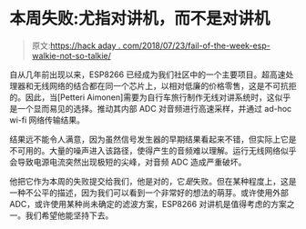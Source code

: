 # 本周失败:尤指对讲机，而不是对讲机

> 原文:[https://hack aday . com/2018/07/23/fail-of-the-week-esp-walkie-not-so-talkie/](https://hackaday.com/2018/07/23/fail-of-the-week-esp-walkie-not-so-talkie/)

自从几年前出现以来，ESP8266 已经成为我们社区中的一个主要项目。超高速处理器和无线网络的结合都在同一个芯片上，以相对低廉的价格零售，这是不可抗拒的。因此，当[Petteri Aimonen]需要为自行车旅行制作无线对讲系统时，这似乎是一个显而易见的选择。推动其内部 ADC 对音频进行高速采样，并通过 ad-hoc wi-fi 网络传输结果。

结果远不能令人满意，因为虽然信号发生器的早期结果看起来不错，但实际上它是不可用的。大量的噪声进入该路径，使得产生的音频难以理解。运行无线网络似乎会导致电源电流突然出现极短的尖峰，对音频 ADC 造成严重破坏。

他把它作为本周的失败提交给我们，他是对的，它*是*失败。但在某种程度上，这是一种不公平的描述，因为我们可以看到一个非常好的想法的萌芽。或许使用外部 ADC，或许使用某种尚未确定的滤波方案，ESP8266 对讲机是值得考虑的方案之一。我们希望他能坚持下去。